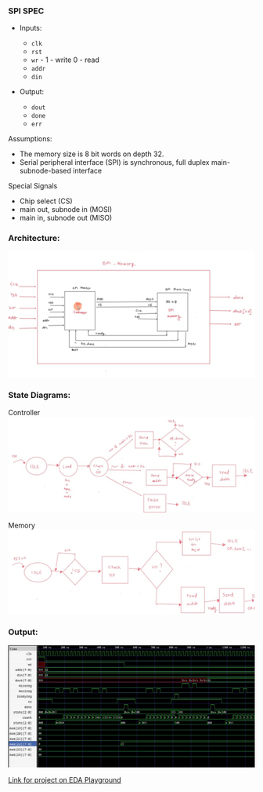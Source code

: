 ### SPI SPEC
- Inputs:
    - `clk` 
    - `rst`
    - `wr` - 1 - write 0 - read
    - `addr`
    - `din`
    
- Output:
    - `dout`
    - `done`
    - `err`

Assumptions: 
- The memory size is 8 bit words on depth 32.
- Serial peripheral interface (SPI) is synchronous, full duplex main-subnode-based interface

Special Signals
- Chip select (CS)
- main out, subnode in (MOSI)
- main in, subnode out (MISO)

### Architecture:
![Architecture](spi_mem.jpeg)

### State Diagrams:
Controller
![Controller](spi_controller_fsm.jpeg)

Memory
![Memory](spi_mem_fsm.jpeg)

### Output:
![OUTPUT](spi_waveform.jpeg)

[Link for project on EDA Playground](https://edaplayground.com/x/ZkVb)

